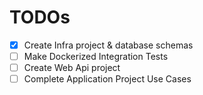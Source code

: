 # TODOs
- [x] Create Infra project & database schemas
- [ ] Make Dockerized Integration Tests
- [ ] Create Web Api project 
- [ ] Complete Application Project Use Cases